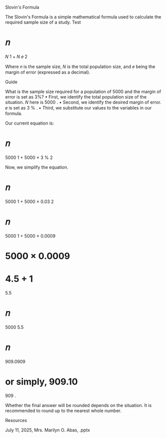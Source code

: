 Slovin's Formula

The Slovin's Formula is a simple mathematical formula used to calculate the required sample size of a study. Test

𝑛
=
𝑁
1
+
𝑁
𝑒
2

Where 
𝑛
 is the sample size, 
𝑁
 is the total population size, and 
𝑒
 being the margin of error (expressed as a decimal).

Guide

What is the sample size required for a population of 5000 and the margin of error is set as 3%?
• First, we identify the total population size of the situation. 
𝑁
 here is 
5000
.
• Second, we identify the desired margin of error. 
𝑒
 is set as 
3
%
.
• Third, we substitute our values to the variables in our formula.

Our current equation is:

𝑛
=
5000
1
+
5000
×
3
%
2

Now, we simplify the equation.

𝑛
=
5000
1
+
5000
×
0.03
2

𝑛
=
5000
1
+
5000
×
0.0009

5000
×
0.0009
=
4.5
+
1
=
5.5

𝑛
=
5000
5.5

𝑛
=
909.0909

or simply, 
909.10
=
909
.

Whether the final answer will be rounded depends on the situation. It is recommended to round up to the nearest whole number.

Resources

July 11, 2025, Mrs. Marilyn O. Abas, .pptx